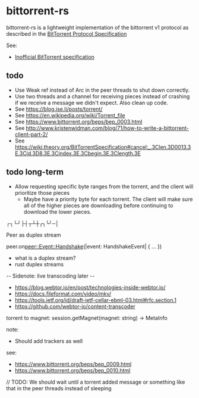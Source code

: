# bittorrent-rs
bittorrent-rs is a lightweight implementation of the bittorrent v1 protocol as described in the [BitTorrent Protocol Specification](https://www.bittorrent.org/beps/bep_0003.html)

See:
* [Inofficial BitTorrent specification](https://wiki.theory.org/index.php/BitTorrentSpecification)

## todo
* Use Weak ref instead of Arc in the peer threads to shut down correctly.
* Use two threads and a channel for receiving pieces instead of crashing if we receive a message we didn't expect. Also clean up code.
* See https://blog.jse.li/posts/torrent/
* See https://en.wikipedia.org/wiki/Torrent_file
* See https://www.bittorrent.org/beps/bep_0003.html
* See http://www.kristenwidman.com/blog/71/how-to-write-a-bittorrent-client-part-2/
* See https://wiki.theory.org/BitTorrentSpecification#cancel:_.3Clen.3D0013.3E.3Cid.3D8.3E.3Cindex.3E.3Cbegin.3E.3Clength.3E

## todo long-term
* Allow requesting specific byte ranges from the torrent, and the client will prioritize those pieces
  * Maybe have a priority byte for each torrent. The client will make sure all of the higher pieces are downloading before continuing to download the lower pieces.

┌┐└┘├┤┬┴┼╭╮╰╯─│

Peer as duplex stream

peer.on<peer::Event::Handshake>(|event: HandshakeEvent| {
  ...
})

* what is a duplex stream?
* rust duplex streams

-- Sidenote: live transcoding later --

* https://blog.webtor.io/en/post/technologies-inside-webtor.io/
* https://docs.fileformat.com/video/mkv/
* https://tools.ietf.org/id/draft-ietf-cellar-ebml-03.html#rfc.section.1
* https://github.com/webtor-io/content-transcoder

torrent to magnet:
session.getMagnet(magnet: string) -> MetaInfo

note:
* Should add trackers as well

see:
* https://www.bittorrent.org/beps/bep_0009.html
* https://www.bittorrent.org/beps/bep_0010.html

// TODO: We should wait until a torrent added message or something like that in the peer threads instead of sleeping
